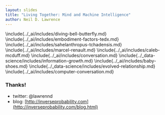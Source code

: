 ```yaml
---
layout: slides
title: "Living Together: Mind and Machine Intelligence"
author: Neil D. Lawrence
---
```


<!--  pandoc -s -S -c talks.css -t revealjs --mathjax="http://cdn.mathjax.org/mathjax/latest/MathJax.js?config=TeX-AMS-MML_HTMLorMML" -o 2017-10-06-living-together.slides.html  2017-10-06-living-together.md
-->

\include{../_ai/includes/diving-bell-butterfly.md}
\include{../_ai/includes/embodiment-factors-tedx.md}
\include{../_ai/includes/sahelanthropus-tchadensis.md}
\include{../_ai/includes/marcel-renault.md}
\include{../_ai/includes/caleb-mcduff.md}
\include{../_ai/includes/conversation.md}
\include{../_data-science/includes/information-growth.md}
\include{../_ai/includes/baby-shoes.md}
\include{../_data-science/includes/evolved-relationship.md}
\include{../_ai/includes/computer-conversation.md}


### Thanks!

* twitter: @lawrennd
* blog: [http://inverseprobability.com](http://inverseprobability.com/blog.html)


